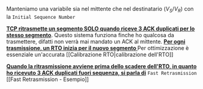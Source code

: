 Manteniamo una variabile sia nel mittente che nel destinatario ($V_S$/$V_R$) con la `Initial Sequence Number`

<b><u>TCP ritrasmette un segmento SOLO quando riceve 3 ACK duplicati per lo stesso segmento</u></b>.
Questo sistema funziona finche ho qualcosa da trasmettere, difatti non verrà mai mandato un ACK al mittente. 
<b><U>Per ogni trasmissione, un RTO inizia per il nuovo segmento </u></b>
Per ottimizzazione è essenziale un'accurata [[Calibrazione RTO|calibrazione dell'RTO]]

<b><u>Quando la ritrasmissione avviene prima dello scadere dell'RTO, in quanto ho ricevuto 3 ACK duplicati fuori sequenza, si parla di</u></b> `Fast Retrasmission`
[[Fast Retrasmission - Esempio]]